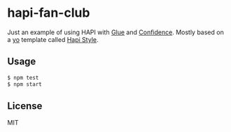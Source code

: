 # hapi-fan-club

Just an example of using HAPI with [Glue](https://www.npmjs.com/package/glue) and [Confidence](https://www.npmjs.com/package/confidence). Mostly based on a [yo](http://yeoman.io/) template called [Hapi Style](https://github.com/jedireza/generator-hapi-style).


## Usage

```bash
$ npm test
$ npm start
```


## License

MIT

